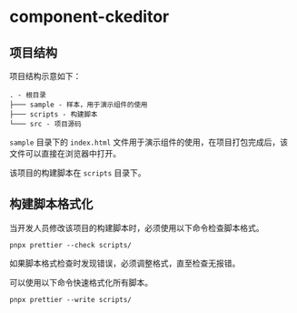 # component-ckeditor

## 项目结构

项目结构示意如下：

```
. - 根目录
├─── sample - 样本，用于演示组件的使用
├─── scripts - 构建脚本
└─── src - 项目源码
```

`sample` 目录下的 `index.html` 文件用于演示组件的使用，在项目打包完成后，该文件可以直接在浏览器中打开。

该项目的构建脚本在 `scripts` 目录下。

## 构建脚本格式化

当开发人员修改该项目的构建脚本时，必须使用以下命令检查脚本格式。

```
pnpx prettier --check scripts/
```

如果脚本格式检查时发现错误，必须调整格式，直至检查无报错。

可以使用以下命令快速格式化所有脚本。

```
pnpx prettier --write scripts/
```
